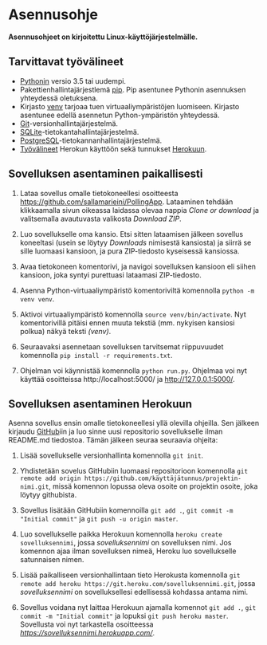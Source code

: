 # Asennusohje

**Asennusohjeet on kirjoitettu Linux-käyttöjärjestelmälle.**

## Tarvittavat työvälineet

* [Pythonin](https://www.python.org/downloads/) versio 3.5 tai uudempi.
* Pakettienhallintajärjestlemä [pip](https://packaging.python.org/key_projects/#pip). Pip asentunee Pythonin asennuksen yhteydessä oletuksena.
* Kirjasto [venv](https://docs.python.org/3/library/venv.html) tarjoaa tuen virtuaaliympäristöjen luomiseen. Kirjasto asentunee edellä asennetun Python-ympäristön yhteydessä.
* [Git](https://git-scm.com/downloads/)-versionhallintajärjestelmä.
* [SQLite](https://www.sqlite.org/download.html)-tietokantahallintajärjestelmä.
* [PostgreSQL](https://www.postgresql.org/)-tietokannanhallintajärjestelmä.
* [Työvälineet](https://devcenter.heroku.com/articles/heroku-cli) Herokun käyttöön sekä tunnukset [Herokuun](https://www.heroku.com/).

## Sovelluksen asentaminen paikallisesti

1. Lataa sovellus omalle tietokoneellesi osoitteesta https://github.com/sallamarieini/PollingApp. Lataaminen tehdään klikkaamalla sivun oikeassa laidassa olevaa nappia *Clone or download* ja valitsemalla avautuvasta valikosta *Download ZIP*.

2. Luo sovellukselle oma kansio. Etsi sitten lataamisen jälkeen sovellus koneeltasi (usein se löytyy *Downloads* nimisestä kansiosta) ja siirrä se sille luomaasi kansioon, ja pura ZIP-tiedosto kyseisessä kansiossa.

3. Avaa tietokoneen komentorivi, ja navigoi sovelluksen kansioon eli siihen kansioon, joka syntyi purettuasi lataamasi ZIP-tiedosto. 

4. Asenna Python-virtuaaliympäristö komentoriviltä komennolla `python -m venv venv`.

5. Aktivoi virtuaaliympäristö komennolla `source venv/bin/activate`. Nyt komentorivillä pitäisi ennen muuta tekstiä (mm. nykyisen kansiosi polkua) näkyä teksti *(venv)*.

6. Seuraavaksi asennetaan sovelluksen tarvitsemat riippuvuudet komennolla `pip install -r requirements.txt`.

7. Ohjelman voi käynnistää komennolla `python run.py`. Ohjelmaa voi nyt käyttää osoitteissa http://localhost:5000/ ja http://127.0.0.1:5000/.

## Sovelluksen asentaminen Herokuun

Asenna sovellus ensin omalle tietokoneellesi yllä olevilla ohjeilla. Sen jälkeen kirjaudu [GitHub](https://github.com/)iin ja luo sinne uusi repositorio sovellukselle ilman README.md tiedostoa. Tämän jälkeen seuraa seuraavia ohjeita:

1. Lisää sovellukselle versionhallinta komennolla `git init`.

2. Yhdistetään sovelus GitHubiin luomaasi repositorioon komennolla `git remote add origin https://github.com/käyttäjätunnus/projektin-nimi.git`, missä komennon lopussa oleva osoite on projektin osoite, joka löytyy githubista.

3. Sovellus lisätään GitHubiin komennoilla `git add .`, `git commit -m "Initial commit"` ja `git push -u origin master`.

4. Luo sovellukselle paikka Herokuun komennolla `heroku create sovelluksennimi`, jossa *sovelluksennimi* on sovelluksen nimi. Jos komennon ajaa ilman sovelluksen nimeä, Heroku luo sovellukselle satunnaisen nimen.

5. Lisää paikalliseen versionhallintaan tieto Herokusta komennolla `git remote add heroku https://git.heroku.com/sovelluksennimi.git`, jossa *sovelluksennimi* on sovelluksellesi edellisessä kohdassa antama nimi.

6. Sovellus voidana nyt laittaa Herokuun ajamalla komennot `git add .`, `git commit -m "Initial commit"` ja lopuksi `git push heroku master`. Sovellusta voi nyt tarkastella osoitteessa *https://sovelluksennimi.herokuapp.com/*.
